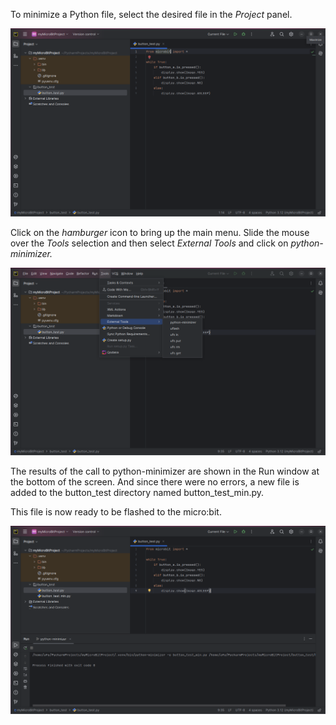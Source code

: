 To minimize a Python file, select the desired file in the _Project_ panel.

![](./images/new_file6.png)

Click on the _hamburger_ icon to bring up the main menu. Slide the mouse over the _Tools_
selection and then select _External Tools_ and click on _python-minimizer._

![](./images/min_file1.png)

The results of the call to python-minimizer are shown in the Run window at the
bottom of the screen. And since there were no errors, a new file is added to
the button_test directory named button_test_min.py.

This file is now ready to be flashed to the micro:bit.

![](./images/min_file2.png)


